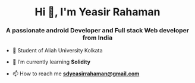<h1 align="center">Hi 👋, I'm Yeasir Rahaman</h1>
<h3 align="center">A passionate android Developer and Full stack Web developer from India</h3>

- 📖 Student of Aliah University Kolkata

- 🌱 I’m currently learning **Solidity**

- 📫 How to reach me **sdyeasirrahaman@gmail.com**
